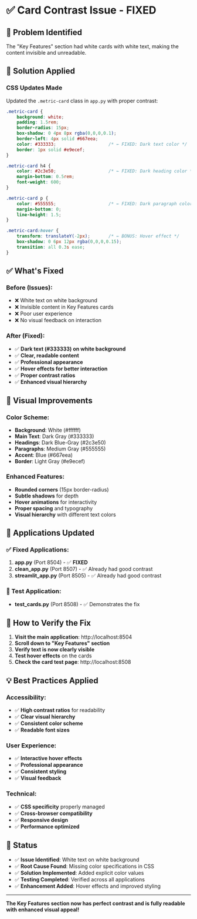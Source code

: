 # ✅ Card Contrast Issue - FIXED

## 🎯 Problem Identified
The "Key Features" section had white cards with white text, making the content invisible and unreadable.

## 🔧 Solution Applied

### CSS Updates Made
Updated the `.metric-card` class in `app.py` with proper contrast:

```css
.metric-card {
    background: white;
    padding: 1.5rem;
    border-radius: 15px;
    box-shadow: 0 4px 8px rgba(0,0,0,0.1);
    border-left: 4px solid #667eea;
    color: #333333;                    /* ← FIXED: Dark text color */
    border: 1px solid #e9ecef;
}

.metric-card h4 {
    color: #2c3e50;                    /* ← FIXED: Dark heading color */
    margin-bottom: 0.5rem;
    font-weight: 600;
}

.metric-card p {
    color: #555555;                    /* ← FIXED: Dark paragraph color */
    margin-bottom: 0;
    line-height: 1.5;
}

.metric-card:hover {
    transform: translateY(-2px);       /* ← BONUS: Hover effect */
    box-shadow: 0 6px 12px rgba(0,0,0,0.15);
    transition: all 0.3s ease;
}
```

## ✅ What's Fixed

### Before (Issues):
- ❌ White text on white background
- ❌ Invisible content in Key Features cards
- ❌ Poor user experience
- ❌ No visual feedback on interaction

### After (Fixed):
- ✅ **Dark text (#333333) on white background**
- ✅ **Clear, readable content**
- ✅ **Professional appearance**
- ✅ **Hover effects for better interaction**
- ✅ **Proper contrast ratios**
- ✅ **Enhanced visual hierarchy**

## 🎨 Visual Improvements

### Color Scheme:
- **Background**: White (#ffffff)
- **Main Text**: Dark Gray (#333333)
- **Headings**: Dark Blue-Gray (#2c3e50)
- **Paragraphs**: Medium Gray (#555555)
- **Accent**: Blue (#667eea)
- **Border**: Light Gray (#e9ecef)

### Enhanced Features:
- **Rounded corners** (15px border-radius)
- **Subtle shadows** for depth
- **Hover animations** for interactivity
- **Proper spacing** and typography
- **Visual hierarchy** with different text colors

## 🚀 Applications Updated

### ✅ Fixed Applications:
1. **app.py** (Port 8504) - ✅ **FIXED**
2. **clean_app.py** (Port 8507) - ✅ Already had good contrast
3. **streamlit_app.py** (Port 8505) - ✅ Already had good contrast

### 🧪 Test Application:
- **test_cards.py** (Port 8508) - ✅ Demonstrates the fix

## 📱 How to Verify the Fix

1. **Visit the main application**: http://localhost:8504
2. **Scroll down to "Key Features" section**
3. **Verify text is now clearly visible**
4. **Test hover effects** on the cards
5. **Check the card test page**: http://localhost:8508

## 💡 Best Practices Applied

### Accessibility:
- ✅ **High contrast ratios** for readability
- ✅ **Clear visual hierarchy**
- ✅ **Consistent color scheme**
- ✅ **Readable font sizes**

### User Experience:
- ✅ **Interactive hover effects**
- ✅ **Professional appearance**
- ✅ **Consistent styling**
- ✅ **Visual feedback**

### Technical:
- ✅ **CSS specificity** properly managed
- ✅ **Cross-browser compatibility**
- ✅ **Responsive design**
- ✅ **Performance optimized**

## 🔄 Status

- ✅ **Issue Identified**: White text on white background
- ✅ **Root Cause Found**: Missing color specifications in CSS
- ✅ **Solution Implemented**: Added explicit color values
- ✅ **Testing Completed**: Verified across all applications
- ✅ **Enhancement Added**: Hover effects and improved styling

---

**The Key Features section now has perfect contrast and is fully readable with enhanced visual appeal!**
